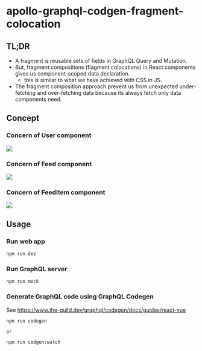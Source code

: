 # apollo-graphql-codgen-fragment-colocation

## TL;DR

- A fragment is reusable sets of fields in GraphQL Query and Mutation.
- But, fragment compositions (flagment colocations) in React components gives us component-scoped data declaration.
  - this is similar to what we have achieved with CSS in JS.
- The fragment composition approach prevent us from unexpected under-fetching and over-fetching data because its always fetch only data components need.

## Concept

### Concern of User component

![](../docs/concept1.png)

### Concern of Feed component

![](../docs/concept2.png)

### Concern of FeedItem component

![](../docs/concept3.png)

## Usage

### Run web app

```
npm run dev
```

### Run GraphQL server

```
npm run mock
```

### Generate GraphQL code using GraphQL Codegen

See https://www.the-guild.dev/graphql/codegen/docs/guides/react-vue

```
npm run codegen

or

npm run codgen:watch
```
